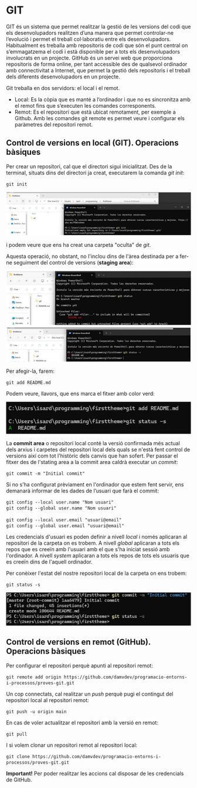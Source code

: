 # GIT
GIT és un sistema que permet realitzar la gestió de les versions del codi que els desenvolupadors realitzen d’una manera que permet controlar-ne l’evolució i permet el treball col·laboratiu entre els desenvolupadors.
Habitualment es treballa amb repositoris de codi que són el punt central on s’emmagatzema el codi i està disponible per a tots els desenvolupadors involucrats en un projecte.
GitHub és un servei web que proporciona repositoris de forma online, per tant accessible des de qualsevol ordinador amb connectivitat a Internet, que permet la gestió dels repositoris i el treball dels diferents desenvolupadors en un projecte.

Git treballa en dos servidors: el local i el remot.
* Local: Es la còpia que es manté a l’ordinador i que no es sincronitza amb el remot fins que s’executen les comandes corresponents.
* Remot: Es el repositori que està ubicat remotament, per exemple a Github.
Amb les comandes git remote es permet veure i configurar els paràmetres del repositori remot.


## Control de versions en local (GIT). Operacions bàsiques

Per crear un repositori, cal que el directori sigui inicialitzat. Des de la terminal, situats dins del directori ja creat, executarem la comanda *git init*:
```
git init
```
<img src="https://github.com/damvdev/programacio-entorns-i-processos/blob/main/tema_0/images/git_init.jpg">

i podem veure que ens ha creat una carpeta "oculta" de *git*.

Aquesta operació, no obstant, no l'inclou dins de l'àrea destinada per a fer-ne seguiment del control de versions (**staging area**):

<img src="https://github.com/damvdev/programacio-entorns-i-processos/blob/main/tema_0/images/git_status_2.jpg">

<img src="https://github.com/damvdev/programacio-entorns-i-processos/blob/main/tema_0/images/git_status.jpg">

Per afegir-la, farem:

```
git add README.md

```
Podem veure, llavors, que ens marca el fitxer amb color verd:

<img src="https://github.com/damvdev/programacio-entorns-i-processos/blob/main/tema_0/images/git_add.jpg">

La **commit area** o repositori local conté la versió confirmada més actual dels arxius i carpetes del repositori local dels quals se n'està fent control de versions així com tot l'històric dels canvis que han sofert. Per passar el fitxer des de l'stating area a la commit area caldrà executar un *commit*:

```
git commit -m "Initial commit"
```

Si no s’ha configurat prèviament en l'ordinador que estem fent servir, ens demanarà informar de les dades de l’usuari que farà el commit:
```
git config --local user.name "Nom usuari"
git config --global user.name "Nom usuari"

git config --local user.email "usuari@email"
git config --global user.email "usuari@email"
```

Les credencials d'usuari es poden definir a nivell *local* i només aplicaran al repositori de la carpeta on es trobem. A nivell *global* aplicaran a tots els repos que es creeïn amb l'usuari amb el que s'ha iniciat sessió amb l'ordinador. A nivell *system* aplicaran a tots els repos de tots els usuaris que es creeïn dins de l'aquell ordinador.

Per conèixer l'estat del nostre repositori local de la carpeta on ens trobem:
```
git status -s
```

<img src="https://github.com/damvdev/programacio-entorns-i-processos/blob/main/tema_0/images/git_commit.jpg">

## Control de versions en remot (GitHub). Operacions bàsiques

Per configurar el repositori perquè apunti al repositori remot:

```
git remote add origin https://github.com/damvdev/programacio-entorns-i-processos/proves-git.git
```

Un cop connectats, cal realitzar un *push* perquè pugi el contingut del repositori local al repositori remot:
```
git push -u origin main
```

En cas de voler actualitzar el repositori amb la versió en remot:

```
git pull
```

I si volem clonar un repositori remot al repositori local:

```
git clone https://github.com/damvdev/programacio-entorns-i-processos/proves-git.git
```

**Important!** Per poder realitzar les accions cal disposar de les credencials de GitHub.
